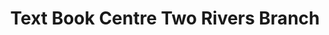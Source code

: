 ---
title: "Text Book Centre Two Rivers Branch"
url: /nairobi/text-book-centre-two-rivers-branch/
shop: books
---